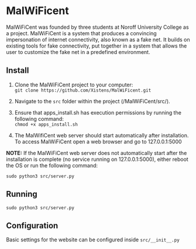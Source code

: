 # MalWiFicent  
MalWiFiCent was founded by three students at Noroff University College as a project. MalWiFiCent is a system that produces a convincing impersonation of internet connectivity, also known as a fake net. It builds on existing tools for fake connectivity, put together in a system that allows the user to customize the fake net in a predefined environment. 

## Install  
1. Clone the MalWiFiCent project to your computer:  
`git clone https://github.com/Xistens/MalWiFicent.git`

2. Navigate to the `src` folder within the project (<git clone dir>/MalWiFiCent/src/).

3. Ensure that apps_install.sh has execution permissions by running the following command:  
`chmod +x apps_install.sh`

4. The MalWifiCent web server should start automatically after installation. To access MalWiFiCent open a web browser and go to 127.0.0.1:5000

**NOTE:**  If the MalWiFiCent web server does not automatically start after the installation is complete (no service running on 127.0.0.1:5000), either reboot the OS or run the following command:  

`sudo python3 src/server.py`

## Running  
`sudo python3 src/server.py`

## Configuration  
Basic settings for the website can be configured inside `src/__init__.py`